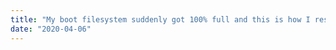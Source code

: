 ```yaml
---
title: "My boot filesystem suddenly got 100% full and this is how I resolved"
date: "2020-04-06"
---
```

